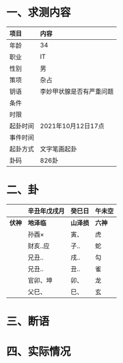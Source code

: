 # 一、求测内容
|项目|内容|
|:-|:-|
|年龄|34|
|职业|IT|
|性别|男|
|策项|杂占|
|钥语|李妙甲状腺是否有严重问题|
|条件||
|时限||
|起卦时间|2021年10月12日17点|
|事件时间||
|起卦方式|文字笔画起卦|
|卦码|826卦|

# 二、卦
||辛丑年戊戌月|癸巳日|午未空|
|:-|:-|:-|:-|
|**伏神**|**地泽临**|**山泽损**|**六神**|
||孙酉×|寅、|虎|
||财亥..应|子..|蛇|
||兄丑..|戌..|勾|
||兄丑..|丑..|雀|
||官卯、坤|卯、|龙|
||父巳、|巳、|玄|


# 三、断语

# 四、实际情况